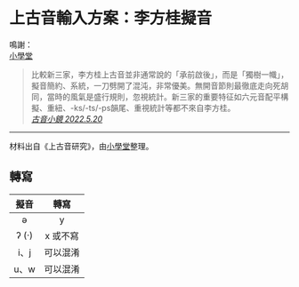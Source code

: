 # 上古音輸入方案：李方桂擬音

鳴謝：<br>
[小學堂](https://xiaoxue.iis.sinica.edu.tw/)

> 比較新三家，李方桂上古音並非通常說的「承前啟後」，而是「獨樹一幟」，擬音簡約、系統，一刀劈開了混沌，非常優美。無開音節則最徹底走向死胡同，當時的風氣是盛行規則，忽視統計。新三家的重要特征如六元音配平構擬、重紐、-ks/-ts/-ps韻尾、重視統計等都不來自李方桂。<br>
> [*古音小鏡 2022.5.20*](https://www.zhihu.com/question/341447387/answer/796465667)

---
材料出自《上古音研究》，由[小學堂](https://xiaoxue.iis.sinica.edu.tw/)整理。

## 轉寫

| 擬音 | 轉寫 |
| :---: | :---: |
| ə | y |
| ʔ (·) | x 或不寫 |
| i、j | 可以混淆 |
| u、w | 可以混淆 |